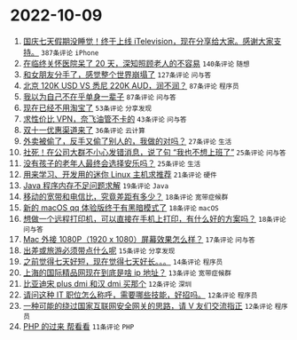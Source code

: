 # 2022-10-09

1. [国庆七天假期没睡觉！终于上线 iTelevision，现在分享给大家。感谢大家支持。](https://www.v2ex.com/t/885414) `387条评论` `iPhone`
1. [在临终关怀医院呆了 20 天，深知照顾老人的不容易](https://www.v2ex.com/t/885433) `140条评论` `随想`
1. [和女朋友分手了，感觉整个世界崩塌了](https://www.v2ex.com/t/885488) `127条评论` `问与答`
1. [北京 120K USD VS 悉尼 220K AUD，润不润？](https://www.v2ex.com/t/885434) `87条评论` `程序员`
1. [我以为自己不在乎单身一辈子](https://www.v2ex.com/t/885452) `87条评论` `问与答`
1. [现在已经不用淘宝了](https://www.v2ex.com/t/885482) `53条评论` `分享发现`
1. [求性价比 VPN，奈飞油管不卡的](https://www.v2ex.com/t/885448) `43条评论` `问与答`
1. [双十一优惠渠道来了](https://www.v2ex.com/t/885509) `36条评论` `云计算`
1. [外卖被偷了，反手又偷了别人的，我做的对吗？](https://www.v2ex.com/t/885516) `27条评论` `生活`
1. [社死！在公司大群不小心发错消息，说了句 “我也不想上班了”](https://www.v2ex.com/t/885496) `25条评论` `问与答`
1. [没有孩子的老年人最终会选择安乐吗？](https://www.v2ex.com/t/885451) `25条评论` `生活`
1. [用来学习、开发用的迷你 Linux 主机求推荐](https://www.v2ex.com/t/885486) `21条评论` `硬件`
1. [Java 程序内存不足问题求解](https://www.v2ex.com/t/885468) `19条评论` `Java`
1. [移动的宽带和电信比，究竟差距有多少？](https://www.v2ex.com/t/885507) `18条评论` `宽带症候群`
1. [新的 macOS qq 体验版终于有黑暗模式了](https://www.v2ex.com/t/885455) `18条评论` `macOS`
1. [想做一个远程打印机，可以直接在手机上打印，有什么好的方案吗？](https://www.v2ex.com/t/885453) `18条评论` `问与答`
1. [Mac 外接 1080P（1920 x 1080）屏幕效果怎么样？](https://www.v2ex.com/t/885443) `17条评论` `问与答`
1. [出差或旅游必须带点什么呢](https://www.v2ex.com/t/885460) `15条评论` `分享发现`
1. [之前觉得七天好短，现在觉得七天好长。。。](https://www.v2ex.com/t/885485) `14条评论` `程序员`
1. [上海的国际精品网现在到底是啥 ip 地址？](https://www.v2ex.com/t/885454) `13条评论` `宽带症候群`
1. [比亚迪宋 plus dmi 和汉 dmi 买那个](https://www.v2ex.com/t/885533) `12条评论` `深圳`
1. [请问这种 IT 职位怎么称呼，需要哪些技能，好招吗。](https://www.v2ex.com/t/885529) `12条评论` `程序员`
1. [一种可能的绕过国家互联网安全网关的思路，请 V 友们交流指正](https://www.v2ex.com/t/885522) `12条评论` `程序员`
1. [PHP 的过来 帮看看](https://www.v2ex.com/t/885473) `11条评论` `PHP`
